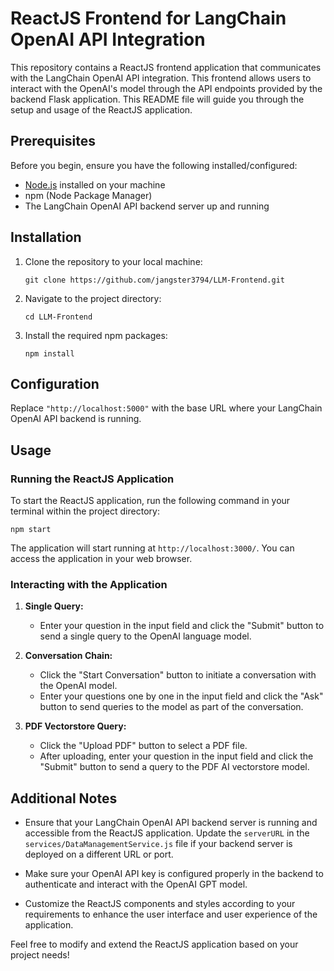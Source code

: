 # ReactJS Frontend for LangChain OpenAI API Integration

This repository contains a ReactJS frontend application that communicates with the LangChain OpenAI API integration. This frontend allows users to interact with the OpenAI's model through the API endpoints provided by the backend Flask application. This README file will guide you through the setup and usage of the ReactJS application.

## Prerequisites

Before you begin, ensure you have the following installed/configured:

- [Node.js](https://nodejs.org/en/) installed on your machine
- npm (Node Package Manager)
- The LangChain OpenAI API backend server up and running

## Installation

1. Clone the repository to your local machine:

    ```
    git clone https://github.com/jangster3794/LLM-Frontend.git
    ```

2. Navigate to the project directory:

    ```
    cd LLM-Frontend
    ```

3. Install the required npm packages:

    ```
    npm install
    ```

## Configuration

Replace `"http://localhost:5000"` with the base URL where your LangChain OpenAI API backend is running.

## Usage

### Running the ReactJS Application

To start the ReactJS application, run the following command in your terminal within the project directory:

```
npm start
```

The application will start running at `http://localhost:3000/`. You can access the application in your web browser.

### Interacting with the Application

1. **Single Query:**
   - Enter your question in the input field and click the "Submit" button to send a single query to the OpenAI language model.

2. **Conversation Chain:**
   - Click the "Start Conversation" button to initiate a conversation with the OpenAI model.
   - Enter your questions one by one in the input field and click the "Ask" button to send queries to the model as part of the conversation.

3. **PDF Vectorstore Query:**
   - Click the "Upload PDF" button to select a PDF file.
   - After uploading, enter your question in the input field and click the "Submit" button to send a query to the PDF AI vectorstore model.

## Additional Notes

- Ensure that your LangChain OpenAI API backend server is running and accessible from the ReactJS application. Update the `serverURL` in the `services/DataManagementService.js` file if your backend server is deployed on a different URL or port.

- Make sure your OpenAI API key is configured properly in the backend to authenticate and interact with the OpenAI GPT model.

- Customize the ReactJS components and styles according to your requirements to enhance the user interface and user experience of the application.

Feel free to modify and extend the ReactJS application based on your project needs!
